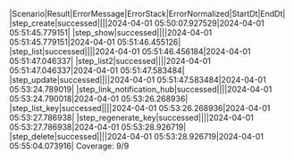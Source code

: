 |Scenario|Result|ErrorMessage|ErrorStack|ErrorNormalized|StartDt|EndDt|
|step_create|successed||||2024-04-01 05:50:07.927529|2024-04-01 05:51:45.779151|
|step_show|successed||||2024-04-01 05:51:45.779151|2024-04-01 05:51:46.455126|
|step_list|successed||||2024-04-01 05:51:46.456184|2024-04-01 05:51:47.046337|
|step_list2|successed||||2024-04-01 05:51:47.046337|2024-04-01 05:51:47.583484|
|step_update|successed||||2024-04-01 05:51:47.583484|2024-04-01 05:53:24.789019|
|step_link_notification_hub|successed||||2024-04-01 05:53:24.790018|2024-04-01 05:53:26.268936|
|step_list_key|successed||||2024-04-01 05:53:26.268936|2024-04-01 05:53:27.786938|
|step_regenerate_key|successed||||2024-04-01 05:53:27.786938|2024-04-01 05:53:28.926719|
|step_delete|successed||||2024-04-01 05:53:28.926719|2024-04-01 05:55:04.073916|
Coverage: 9/9
